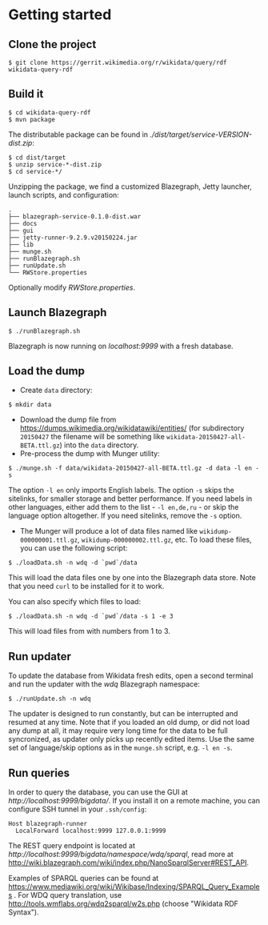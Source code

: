 # Getting started

## Clone the project

```
$ git clone https://gerrit.wikimedia.org/r/wikidata/query/rdf wikidata-query-rdf
```

## Build it

```
$ cd wikidata-query-rdf
$ mvn package
```

The distributable package can be found in *./dist/target/service-VERSION-dist.zip*:

```
$ cd dist/target
$ unzip service-*-dist.zip
$ cd service-*/
```

Unzipping the package, we find a customized Blazegraph, Jetty launcher, launch scripts, and configuration:

```
.
├── blazegraph-service-0.1.0-dist.war
├── docs
├── gui
├── jetty-runner-9.2.9.v20150224.jar
├── lib
├── munge.sh
├── runBlazegraph.sh
├── runUpdate.sh
└── RWStore.properties
```

Optionally modify *RWStore.properties*.

## Launch Blazegraph

```
$ ./runBlazegraph.sh
```

Blazegraph is now running on *localhost:9999* with a fresh database.

## Load the dump

* Create `data` directory:
```
$ mkdir data
```
* Download the dump file from https://dumps.wikimedia.org/wikidatawiki/entities/ (for subdirectory `20150427` the filename will be something like `wikidata-20150427-all-BETA.ttl.gz`) into the `data` directory.
* Pre-process the dump with Munger utility:
```
$ ./munge.sh -f data/wikidata-20150427-all-BETA.ttl.gz -d data -l en -s
```
The option `-l en` only imports English labels.  The option `-s` skips the sitelinks, for smaller storage and better performance.
If you need labels in other languages, either add them to the list - `-l en,de,ru` - or skip the language option altogether. If you need sitelinks, remove the `-s` option.

* The Munger will produce a lot of data files named like `wikidump-000000001.ttl.gz`, `wikidump-000000002.ttl.gz`, etc. To load these files, you can use the following script:
```
$ ./loadData.sh -n wdq -d `pwd`/data
```

This will load the data files one by one into the Blazegraph data store. Note that you need `curl` to be installed for it to work.

You can also specify which files to load:
```
$ ./loadData.sh -n wdq -d `pwd`/data -s 1 -e 3
```
This will load files from with numbers from 1 to 3.


## Run updater

To update the database from Wikidata fresh edits, open a second terminal and run the updater with the *wdq* Blazegraph namespace:

```
$ ./runUpdate.sh -n wdq
```

The updater is designed to run constantly, but can be interrupted and resumed at any time. Note that if you loaded an old dump, or did not load any dump at all, it may require very long time for the data to be full syncronized, as updater only picks up recently edited items.
Use the same set of language/skip options as in the `munge.sh` script, e.g. `-l en -s`.

## Run queries

In order to query the database, you can use the GUI at *http://localhost:9999/bigdata/*. If you install it on a remote machine, you can configure SSH tunnel in your `.ssh/config`:
```
Host blazegraph-runner
  LocalForward localhost:9999 127.0.0.1:9999
```

The REST query endpoint is located at *http://localhost:9999/bigdata/namespace/wdq/sparql*, read more at http://wiki.blazegraph.com/wiki/index.php/NanoSparqlServer#REST_API.

Examples of SPARQL queries can be found at https://www.mediawiki.org/wiki/Wikibase/Indexing/SPARQL_Query_Examples . For WDQ query translation, use http://tools.wmflabs.org/wdq2sparql/w2s.php (choose "Wikidata RDF Syntax").

